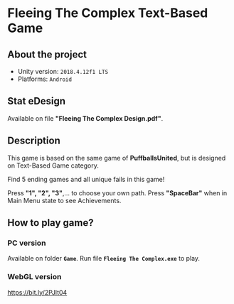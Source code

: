 # Fleeing The Complex Text-Based Game
## About the project 
- Unity version: `2018.4.12f1 LTS`
- Platforms: `Android`

## Stat eDesign
Available on file **"Fleeing The Complex Design.pdf"**.

## Description
This game is based on the same game of **PuffballsUnited**, but is designed on Text-Based Game category.

Find 5 ending games and all unique fails in this game!

Press **"1", "2", "3"**,... to choose your own path.
Press **"SpaceBar"** when in Main Menu state to see Achievements.

## How to play game?
### PC version
Available on folder **`Game`**. Run file **`Fleeing The Complex.exe`** to play. 

### WebGL version
https://bit.ly/2PJlt04

